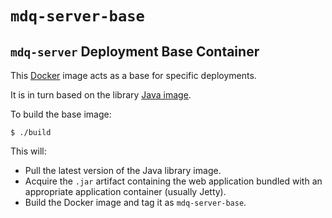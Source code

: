 # `mdq-server-base`

## `mdq-server` Deployment Base Container

This [Docker](http://www.docker.com) image acts as a base for
specific deployments.

It is in turn based on the
library [Java image](https://registry.hub.docker.com/_/java/).

To build the base image:

    $ ./build

This will:

* Pull the latest version of the Java library image.
* Acquire the `.jar` artifact containing the web application bundled
with an appropriate application container (usually Jetty).
* Build the Docker image and tag it as `mdq-server-base`.

